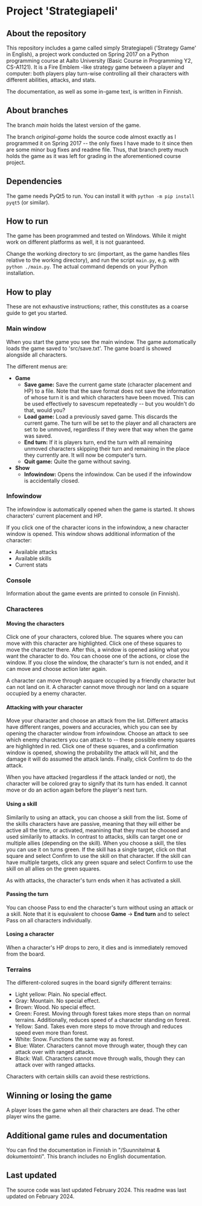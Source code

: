 # Project 'Strategiapeli'

## About the repository

This repository includes a game called simply Strategiapeli ('Strategy Game' in English), a project work conducted on Spring 2017 on a Python programming course at Aalto University (Basic Course in Programming Y2, CS-A1121). It is a Fire Emblem -like strategy game between a player and computer: both players play turn-wise controlling all their characters with different abilities, attacks, and stats.

The documentation, as well as some in-game text, is written in Finnish.


## About branches

The branch *main* holds the latest version of the game.

The branch *original-game* holds the source code almost exactly as I programmed it on Spring 2017 -- the only fixes I have made to it since then are some minor bug fixes and readme file. Thus, that branch pretty much holds the game as it was left for grading in the aforementioned course project.


## Dependencies

The game needs PyQt5 to run. You can install it with
  `python -m pip install pyqt5`
(or similar).


## How to run

The game has been programmed and tested on Windows. While it might work on different platforms as well, it is not guaranteed.

Change the working directory to src (important, as the game handles files relative to the working directory), and run the script `main.py`, e.g. with `python ./main.py`. The actual command depends on your Python installation.


## How to play

These are not exhaustive instructions; rather, this constitutes as a coarse guide to get you started.

### Main window

When you start the game you see the main window. The game automatically loads the game saved to 'src/save.txt'. The game board is showed alongside all characters.

The different menus are:

- **Game**
  - **Save game:** Save the current game state (character placement and HP) to a file. Note that the save format does not save the information of whose turn it is and which characters have been moved. This can be used effectively to savescum repeteatedly -- but you wouldn't do that, would you?
  - **Load game:** Load a previously saved game. This discards the current game. The turn will be set to the player and all characters are set to be unmoved, regardless if they were that way when the game was saved.
  - **End turn:** If it is players turn, end the turn with all remaining unmoved characters skipping their turn and remaining in the place they currently are. It will now be computer's turn.
  - **Quit game:** Quite the game without saving.
- **Show**
  - **Infowindow:** Opens the infowindow. Can be used if the infowindow is accidentally closed.

### Infowindow

The infowindow is automatically opened when the game is started. It shows characters' current placement and HP.

If you click one of the character icons in the infowindow, a new character window is opened. This window shows additional information of the character:

- Available attacks
- Available skills
- Current stats

### Console

Information about the game events are printed to console (in Finnish).

### Characteres

#### Moving the characters

Click one of your characters, colored blue. The squares where you can move with this character are highlighted. Click one of these squares to move the character there. After this, a window is opened asking what you want the character to do. You can choose one of the actions, or close the window. If you close the window, the character's turn is not ended, and it can move and choose action later again.

A character can move through asquare occupied by a friendly character but can not land on it. A character cannot move through nor land on a square occupied by a enemy character.

#### Attacking with your character

Move your character and choose an attack from the list. Different attacks have different ranges, powers and accuracies, which you can see by opening the character window from infowindow. Choose an attack to see which enemy characters you can attack to -- these possible enemy squares are highlighted in red. Click one of these squares, and a confirmation window is opened, showing the probability the attack will hit, and the damage it will do assumed the attack lands. Finally, click Confirm to do the attack.

When you have attacked (regardless if the attack landed or not), the character will be colored gray to signify that its turn has ended. It cannot move or do an action again before the player's next turn.


#### Using a skill

Similarily to using an attack, you can choose a skill from the list. Some of the skills characters have are passive, meaning that they will either be active all the time, or activated, meanining that they must be choosed and used similarily to attacks. In contrast to attacks, skills can target one or multiple allies (depending on the skill). When you choose a skill, the tiles you can use it on turns green. If the skill has a single target, click on that square and select Confirm to use the skill on that character. If the skill can have multiple targets, click any green square and select Confirm to use the skill on all allies on the green squares.

As with attacks, the character's turn ends when it has activated a skill.


#### Passing the turn

You can choose Pass to end the character's turn without using an attack or a skill. Note that it is equivalent to choose **Game** -> **End turn** and to select Pass on all characters individually.


#### Losing a character

When a character's HP drops to zero, it dies and is immediately removed from the board.


### Terrains

The different-colored suqres in the board signify different terrains:

- Light yellow: Plain. No special effect.
- Gray: Mountain. No special effect.
- Brown: Wood. No special effect.
- Green: Forest. Moving through forest takes more steps than on normal terrains. Additionally, reduces speed of a character standing on forest.
- Yellow: Sand. Takes even more steps to move through and reduces speed even more than forest.
- White: Snow. Functions the same way as forest.
- Blue: Water. Characters cannot move through water, though they can attack over with ranged attacks.
- Black: Wall. Characters cannot move through walls, though they can attack over with ranged attacks.

Characters with certain skills can avoid these restrictions.


## Winning or losing the game

A player loses the game when all their characters are dead. The other player wins the game.


## Additional game rules and documentation

You can find the documentation in Finnish in "/Suunnitelmat & dokumentointi". This branch includes no English documentation.


## Last updated

The source code was last updated February 2024. This readme was last updated on February 2024.